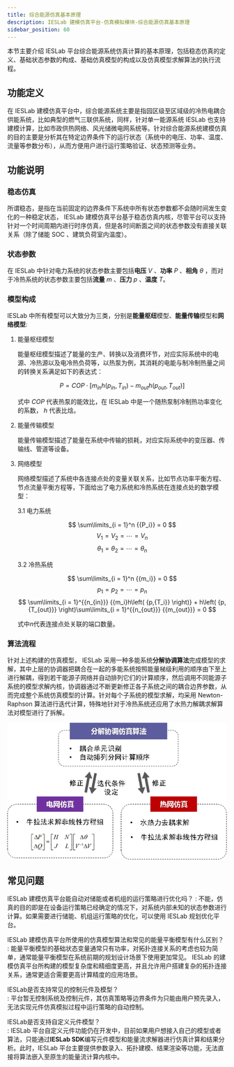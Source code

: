```yaml
---
title: 综合能源仿真基本原理
description: IESLab 建模仿真平台-仿真模拟模块-综合能源仿真基本原理
sidebar_position: 60
---
```


本节主要介绍 IESLab 平台综合能源系统仿真计算的基本原理，包括稳态仿真的定义、基础状态参数的构成、基础仿真模型的构成以及仿真模型求解算法的执行流程。

## 功能定义

在 IESLab 建模仿真平台中，综合能源系统主要是指园区级至区域级的冷热电耦合供能系统，比如典型的燃气三联供系统，同样，针对单一能源系统 IESLab 也支持建模计算，比如市政供热网络、风光储微电网系统等。针对综合能源系统建模仿真的目的主要是分析其在特定边界条件下的运行状态（系统中的电压、功率、温度、流量等参数分布），从而方便用户进行运行策略验证、状态预测等业务。

## 功能说明

### 稳态仿真

所谓稳态，是指在当前固定的边界条件下系统中所有状态参数都不会随时间发生变化的一种稳定状态， IESLab 建模仿真平台基于稳态仿真内核，尽管平台可以支持针对一个时间周期内进行时序仿真，但是各时间断面之间的状态参数没有直接关联关系（除了储能 SOC 、建筑负荷室内温度）。

### 状态参数

在 IESLab 中针对电力系统的状态参数主要包括**电压** $V$ 、**功率** $P$ 、**相角** $\theta$ ，而对于冷热系统的状态参数主要包括**流量** $m$ 、**压力** $p$ 、**温度** $T$。

### 模型构成

IESLab 中所有模型可以大致分为三类，分别是**能量枢纽**模型、**能量传输**模型和**网络模型**:

1. 能量枢纽模型
   
   能量枢纽模型描述了能量的生产、转换以及消费环节，对应实际系统中的电源、冷热源以及电冷热负荷等，以热泵为例，其消耗的电能与制冷制热量之间的转换关系满足如下的表达式：
   
   $$
    P = COP \cdot \left[ {{m_{in}}h\left( {{p_{in}},{T_{in}}} \right) - {m_{out}}h\left( {{p_{out}},{T_{out}}} \right)} \right]
   $$  

   式中 $COP$ 代表热泵的能效比，在 IESLab 中是一个随热泵制冷制热功率变化的系数， $h$ 代表比焓。

2. 能量传输模型

   能量传输模型描述了能量在系统中传输的损耗，对应实际系统中的变压器、传输线、管道等设备。

3. 网络模型
   
   网络模型描述了系统中各连接点处的变量关联关系，比如节点功率平衡方程、节点流量平衡方程等，下面给出了电力系统和冷热系统在连接点处的数学模型：

   3.1 电力系统

   $$
   \sum\limits_{i = 1}^n {{P_i}}  = 0
   $$
   $$
   {V_1} = {V_2} =  \cdots  = {V_n}
   $$
   $$
   {\theta _1} = {\theta _2} =  \cdots  = {\theta _n}
   $$

   3.2 冷热系统

   $$
   \sum\limits_{i = 1}^n {{m_i}}  = 0
   $$
   $$
   {p_1} = {p_2} =  \cdots  = {p_n}
   $$
   $$
   \sum\limits_{i = 1}^{{n_{in}}} {{m_i}h\left( {p,{T_i}} \right)}  + h\left( {p,{T_{out}}} \right)\sum\limits_{i = 1}^{{n_{out}}} {{m_{out}}}  = 0
   $$

   式中$n$代表连接点处关联的端口数量。

### 算法流程

针对上述构建的仿真模型， IESLab 采用一种多能系统**分解协调算法**完成模型的求解，其中上层的协调器把耦合在一起的多能系统按照能量梯级利用的顺序由下至上进行解耦，得到若干能源子网络并自动排列它们的计算顺序，然后调用不同能源子系统的模型求解内核，协调器通过不断更新修正各子系统之间的耦合边界参数，从而完成整个系统仿真模型的计算。针对每个子系统的模型求解，均采用 Newton-Raphson 算法进行迭代计算，特殊地针对于冷热系统还应用了水热力解耦求解算法对模型进行了拆解。

![算法示意图](./diagram.jpg "算法示意图")

## 常见问题

IESLab 建模仿真平台能自动对储能或者机组的运行策略进行优化吗？
:   不能，仿真的目的即是在设备运行策略已经确定的情况下，对系统内部未知的状态参数进行计算。如果需要进行储能、机组运行策略的优化，可以使用 IESLab 规划优化平台。

IESLab 建模仿真平台所使用的仿真模型算法和常见的能量平衡模型有什么区别？
:   能量平衡模型的基础状态变量通常只有功率，对拓扑连接关系的考虑也较为简单，通常能量平衡模型在系统前期的规划设计场景下使用更加常见。 IESLab 的建模仿真平台所构建的模型复杂度和精细度更高，并且允许用户搭建复杂的拓扑连接关系，通常更适合需要更高计算精度的应用场景。

IESLab是否支持常见的控制元件及模型？  
:   平台暂无控制系统及控制元件，其仿真策略等边界条件为只能由用户预先录入，无法实现元件仿真模拟过程中运行策略的自动控制。

IESLab是否支持自定义元件模型？  
:     IESLab 平台自定义元件功能仍在开发中，目前如果用户想接入自己的模型或者算法，只能通过**IESLab SDK**编写元件模型和能量流求解器进行仿真计算和结果分析。此时，IESLab 平台主要提供参数录入、拓扑建模、结果渲染等功能，无法直接将算法嵌入至原生的能量流计算内核中。
